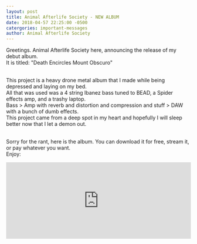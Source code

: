 ```yaml
---
layout: post
title: Animal Afterlife Society - NEW ALBUM
date: 2018-04-57 22:25:00 -0500
catergories: important-messages
author: Animal Afterlife Society
---
```


Greetings. Animal Afterlife Society here, announcing the release of my debut album.<br>
It is titled: "Death Encircles Mount Obscuro"<br><br>

This project is a heavy drone metal album that I made while being depressed and laying on my bed.<br>
All that was used was a 4 string Ibanez bass tuned to BEAD, a Spider effects amp, and a trashy laptop.<br>
Bass > Amp with reverb and distortion and compression and stuff > DAW with a bunch of dumb effects.<br>
This project came from a deep spot in my heart and hopefully I will sleep better now that I let a demon out.<br><br>

Sorry for the rant, here is the album. You can download it for free, stream it, or pay whatever you want.<br>
Enjoy:<br>
<iframe style="border: 0; width: 100%; height: 208px;" src="https://bandcamp.com/EmbeddedPlayer/album=2474474732/size=large/bgcol=333333/linkcol=e32c14/artwork=small/transparent=true/" seamless><a href="http://deadlegincidentrecords.bandcamp.com/album/death-encircles-mount-obscuro">Death Encircles Mount Obscuro by Animal Afterlife Society</a></iframe>
